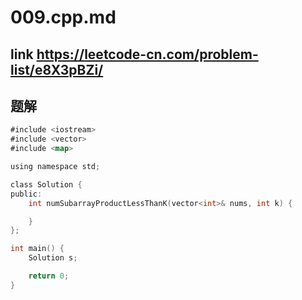 # 009.cpp.md

## link https://leetcode-cn.com/problem-list/e8X3pBZi/

## 题解

```go
#include <iostream>
#include <vector>
#include <map>

using namespace std;

class Solution {
public:
    int numSubarrayProductLessThanK(vector<int>& nums, int k) {

    }
};

int main() {
    Solution s;

    return 0;
}

```
